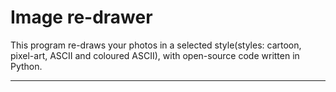 # Image re-drawer
This program re-draws your photos in a selected style(styles: cartoon, pixel-art, ASCII and coloured ASCII), with open-source code written in Python.

---
